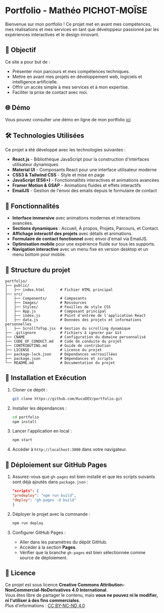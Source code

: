 # Portfolio - Mathéo PICHOT-MOÏSE

Bienvenue sur mon portfolio ! Ce projet met en avant mes compétences, mes réalisations et mes services en tant que développeur passionné par les expériences interactives et le design innovant.

## 🎯 Objectif

Ce site a pour but de :

- Présenter mon parcours et mes compétences techniques.
- Mettre en avant mes projets en développement web, logiciels et intelligence artificielle.
- Offrir un accès simple à mes services et à mon expertise.
- Faciliter la prise de contact avec moi.

## 🌐 Démo

Vous pouvez consulter une démo en ligne de mon portfolio [ici](https://www.matheo-pichotmoise.fr)

## 🛠 Technologies Utilisées

Ce projet a été développé avec les technologies suivantes :

- **React.js** - Bibliothèque JavaScript pour la construction d'interfaces utilisateur dynamiques
- **Material UI** - Composants React pour une interface utilisateur moderne
- **CSS3 & Tailwind CSS** - Style et mise en page
- **JavaScript (ES6+)** - Fonctionnalités interactives et animations avancées
- **Framer Motion & GSAP** - Animations fluides et effets interactifs
- **EmailJS** - Gestion de l'envoi des emails depuis le formulaire de contact

## 📌 Fonctionnalités

- **Interface immersive** avec animations modernes et interactions avancées.
- **Sections dynamiques** : Accueil, À propos, Projets, Parcours, et Contact.
- **Affichage interactif des projets** avec détails et animations.
- **Formulaire de contact fonctionnel** avec envoi d'email via EmailJS.
- **Optimisation mobile** pour une expérience fluide sur tous les supports.
- **Navigation interactive** avec un menu fixe en version desktop et un menu bottom pour mobile.

## 📂 Structure du projet

```
portfolio/
├── public/
│   ├── index.html       # Fichier HTML principal
├── src/
│   ├── Components/      # Composants
│   ├── Images/          # Ressources
│   ├── Styles/          # Feuilles de style CSS
│   ├── App.js           # Composant principal
│   ├── index.js         # Point d'entrée de l'application React
│   ├── data.js          # Données des projets et informations personnelles
│   ├── ScrollToTop.jsx  # Gestion du scrolling dynamique
├── .gitignore           # Fichiers à ignorer par Git
├── CNAME                # Configuration du domaine personnalisé
├── CODE_OF_CONDUCT.md   # Code de conduite du projet
├── CONTRIBUTING.md      # Guide de contribution
├── LICENSE              # Licence du projet
├── package-lock.json    # Dépendances verrouillées
├── package.json         # Dépendances et scripts
└── README.md            # Documentation du projet
```

## 🚀 Installation et Exécution

1. Cloner ce dépôt :
   ```bash
   git clone https://github.com/KucoDEV/portfolio.git
   ```
2. Installer les dépendances :
   ```bash
   cd portfolio
   npm install
   ```
3. Lancer l'application en local :
   ```bash
   npm start
   ```
4. Accéder à `http://localhost:3000` dans votre navigateur.

## 🚢 Déploiement sur GitHub Pages

1. Assurez-vous que `gh-pages` est bien installé et que les scripts suivants sont déjà ajoutés dans `package.json` :
   ```json
   "scripts": {
   "predeploy": "npm run build",
   "deploy": "gh-pages -d build"
   }
   ```

2. Déployer le projet avec la commande :
   ```bash
   npm run deploy
   ```

3. Configurer GitHub Pages :
   - Aller dans les paramètres du dépôt GitHub.
   - Accéder à la section **Pages**.
   - Vérifier que la branche `gh-pages` est bien sélectionnée comme source de déploiement.

## 📜 Licence

Ce projet est sous licence **Creative Commons Attribution-NonCommercial-NoDerivatives 4.0 International**.  
Vous êtes libre de partager le contenu, mais **vous ne pouvez ni le modifier, ni l'utiliser à des fins commerciales**.  
Plus d’informations : [CC BY-NC-ND 4.0](http://creativecommons.org/licenses/by-nc-nd/4.0/)
